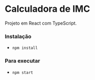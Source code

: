 # Calculadora de IMC

Projeto em React com TypeScript.

### Instalação
- `npm install`
  
### Para executar
- `npm start`